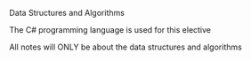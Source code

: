 Data Structures and Algorithms  

The C# programming language is used for this elective  

All notes will ONLY be about the data structures and algorithms  

